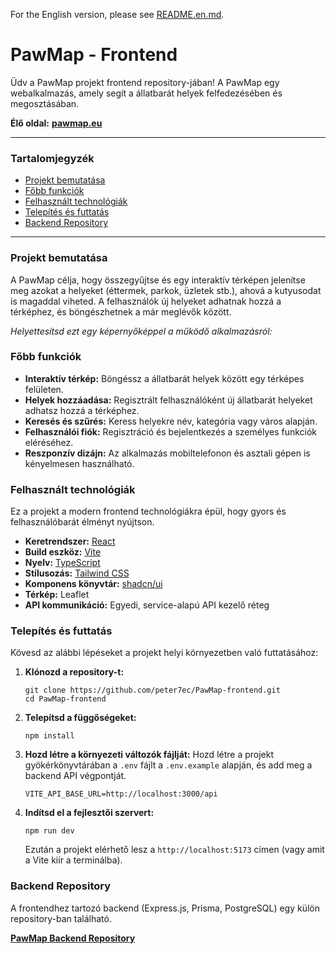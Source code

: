 For the English version, please see [README.en.md](./README.en.md).

# PawMap - Frontend

Üdv a PawMap projekt frontend repository-jában! A PawMap egy webalkalmazás, amely segít a állatbarát helyek felfedezésében és megosztásában.

**Élő oldal:** [**pawmap.eu**](https://pawmap.eu)

---

### Tartalomjegyzék

- [Projekt bemutatása](#projekt-bemutatása)
- [Főbb funkciók](#főbb-funkciók)
- [Felhasznált technológiák](#felhasznált-technológiák)
- [Telepítés és futtatás](#telepítés-és-futtatás)
- [Backend Repository](#backend-repository)

---

### Projekt bemutatása

A PawMap célja, hogy összegyűjtse és egy interaktív térképen jelenítse meg azokat a helyeket (éttermek, parkok, üzletek stb.), ahová a kutyusodat is magaddal viheted. A felhasználók új helyeket adhatnak hozzá a térképhez, és böngészhetnek a már meglévők között.

_Helyettesítsd ezt egy képernyőképpel a működő alkalmazásról:_

### Főbb funkciók

- **Interaktív térkép:** Böngéssz a állatbarát helyek között egy térképes felületen.
- **Helyek hozzáadása:** Regisztrált felhasználóként új állatbarát helyeket adhatsz hozzá a térképhez.
- **Keresés és szűrés:** Keress helyekre név, kategória vagy város alapján.
- **Felhasználói fiók:** Regisztráció és bejelentkezés a személyes funkciók eléréséhez.
- **Reszponzív dizájn:** Az alkalmazás mobiltelefonon és asztali gépen is kényelmesen használható.

### Felhasznált technológiák

Ez a projekt a modern frontend technológiákra épül, hogy gyors és felhasználóbarát élményt nyújtson.

- **Keretrendszer:** [React](https://reactjs.org/)
- **Build eszköz:** [Vite](https://vitejs.dev/)
- **Nyelv:** [TypeScript](https://www.typescriptlang.org/)
- **Stílusozás:** [Tailwind CSS](https://tailwindcss.com/)
- **Komponens könyvtár:** [shadcn/ui](https://ui.shadcn.com/)
- **Térkép:** Leaflet
- **API kommunikáció:** Egyedi, service-alapú API kezelő réteg

### Telepítés és futtatás

Kövesd az alábbi lépéseket a projekt helyi környezetben való futtatásához:

1.  **Klónozd a repository-t:**

    ```
    git clone https://github.com/peter7ec/PawMap-frontend.git
    cd PawMap-frontend
    ```

2.  **Telepítsd a függőségeket:**

    ```
    npm install
    ```

3.  **Hozd létre a környezeti változók fájlját:**
    Hozd létre a projekt gyökérkönyvtárában a `.env` fájlt a `.env.example` alapján, és add meg a backend API végpontját.

    ```
    VITE_API_BASE_URL=http://localhost:3000/api
    ```

4.  **Indítsd el a fejlesztői szervert:**
    ```
    npm run dev
    ```
    Ezután a projekt elérhető lesz a `http://localhost:5173` címen (vagy amit a Vite kiír a terminálba).

### Backend Repository

A frontendhez tartozó backend (Express.js, Prisma, PostgreSQL) egy külön repository-ban található.

[**PawMap Backend Repository**](https://github.com/peter7ec/PawMap-backend)
